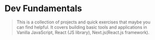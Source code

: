 # Dev Fundamentals

> This is a collection of projects and quick exercises that maybe you can find helpful.
> It covers building basic tools and applications in Vanilla JavaScript, React (JS library), Next.js(React.js framework).